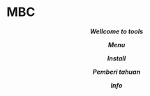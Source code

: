 # MBC 
<p align="center">
<i> <b> Wellcome to tools </b> </i>
</p>
<p align="center">
<i> <b> Menu </b> </i>
</p>
<p align="center">
<i> <b> Install</b> </i>
</p>
<p align="center">
<i> <b> Pemberi tahuan</b> </i>
</p>
<p align="center">
<i> <b> Info </b> </i>
</p>
